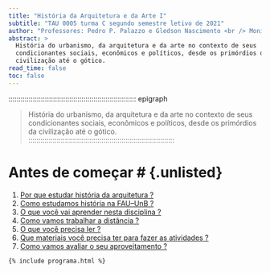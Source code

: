 ```yaml
---
title: "História da Arquitetura e da Arte I"
subtitle: "TAU 0005 turma C segundo semestre letivo de 2021"
author: "Professores: Pedro P. Palazzo e Gledson Nascimento <br /> Monitores: a definir"
abstract: >
  História do urbanismo, da arquitetura e da arte no contexto de seus
  condicionantes sociais, econômicos e políticos, desde os primórdios da
  civilização até o gótico.
read_time: false
toc: false
---
```


::::::::::::::::::::::::::::::::::::::::::::::::::::::::::::::: epigraph
> História do urbanismo, da arquitetura e da arte no contexto de seus
> condicionantes sociais, econômicos e políticos, desde os primórdios da
> civilização até o gótico.
::::::::::::::::::::::::::::::::::::::::::::::::::::::::::::::::::::::::

# Antes de começar # {.unlisted}

1. [Por que estudar história da arquitetura ?](_plano/por-que-historia.md) <!--_-->
2. [Como estudamos história na FAU–UnB ?](_plano/sobre-disciplina.md) <!--_-->
3. [O que você vai aprender nesta disciplina ?](_plano/objetivos.md) <!--_-->
4. [Como vamos trabalhar a distância ?](_plano/metodologia.md) <!--_-->
5. [O que você precisa ler ?](_plano/bibliografia.md) <!--_-->
6. [Que materiais você precisa ter para fazer as atividades ?](_trabalho/materiais.md) <!--_-->
6. [Como vamos avaliar o seu aproveitamento ?](_plano/avalia.md) <!--_-->

```{=html}
{% include programa.html %}
```

